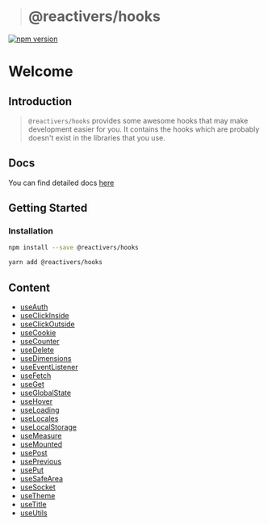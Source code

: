 > # @reactivers/hooks

[![npm version](https://badge.fury.io/js/@reactivers%2Fhooks.svg)](//www.npmjs.com/package/@reactivers/hooks)

# Welcome

## Introduction

> ```@reactivers/hooks``` provides some awesome hooks that may make development easier for you.
It contains the hooks which are probably doesn't exist in the libraries that you use.

## Docs
You can find detailed docs [here](https://hooks.reactivers.com)

## Getting Started

### Installation

```bash
npm install --save @reactivers/hooks

yarn add @reactivers/hooks
```

## Content

- [useAuth](https://hooks.reactivers.com/use-auth)
- [useClickInside](https://hooks.reactivers.com/use-click-inside)
- [useClickOutside](https://hooks.reactivers.com/use-click-outside)
- [useCookie](https://hooks.reactivers.com/use-cookie)
- [useCounter](https://hooks.reactivers.com/use-counter)
- [useDelete](https://hooks.reactivers.com/use-fetch)
- [useDimensions](https://hooks.reactivers.com/use-dimensions)
- [useEventListener](https://hooks.reactivers.com/use-event-listener)
- [useFetch](https://hooks.reactivers.com/use-fetch)
- [useGet](https://hooks.reactivers.com/use-fetch)
- [useGlobalState](https://hooks.reactivers.com/use-global-state)
- [useHover](https://hooks.reactivers.com/use-hover)
- [useLoading](https://hooks.reactivers.com/use-loading)
- [useLocales](https://hooks.reactivers.com/use-locales)
- [useLocalStorage](https://hooks.reactivers.com/use-local-storage)
- [useMeasure](https://hooks.reactivers.com/use-measure)
- [useMounted](https://hooks.reactivers.com/use-mounted)
- [usePost](https://hooks.reactivers.com/use-fetch)
- [usePrevious](https://hooks.reactivers.com/use-previous)
- [usePut](https://hooks.reactivers.com/use-fetch)
- [useSafeArea](https://hooks.reactivers.com/use-safe-area)
- [useSocket](https://hooks.reactivers.com/use-socket)
- [useTheme](https://hooks.reactivers.com/use-theme)
- [useTitle](https://hooks.reactivers.com/use-title)
- [useUtils](https://hooks.reactivers.com/use-utils)